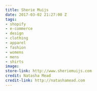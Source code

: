 ```yaml
---
title: Sherie Muijs
date: 2017-03-02 21:27:00 Z
tags:
- shopify
- e-commerce
- design
- clothing
- apparel
- fashion
- womens
- mens
- shirts
image: 
store-link: http://www.sheriemuijs.com
credit: Natasha Mead
credit-link: http://natashamead.com
---
```


